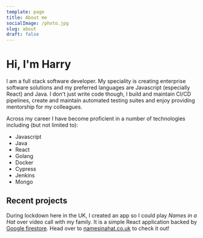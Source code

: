 ```yaml
---
template: page
title: About me
socialImage: /photo.jpg
slug: about
draft: false
---
```


# Hi, I'm Harry

I am a full stack software developer. My speciality is creating enterprise
software solutions and my preferred languages are Javascript (especially React)
and Java. I don't just write code though, I build and maintain CI/CD pipelines,
create and maintain automated testing suites and enjoy providing mentorship for
my colleagues.

Across my career I have become proficient in a number of technologies including
(but not limited to):

- Javascript
- Java
- React
- Golang
- Docker
- Cypress
- Jenkins
- Mongo

## Recent projects

During lockdown here in the UK, I created an app so I could play _Names in a
Hat_ over video call with my family. It is a simple React application backed by
[Google firestore](https://firebase.google.com/docs/firestore/). Head over to
[namesinahat.co.uk](https://namesinahat.co.uk/) to check it out!
